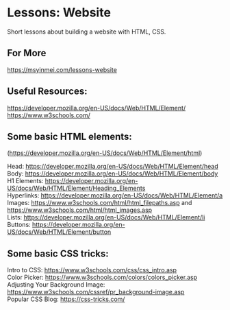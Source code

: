 # Lessons: Website
Short lessons about building a website with HTML, CSS. 

## For More
https://msyinmei.com/lessons-website

## Useful Resources:
https://developer.mozilla.org/en-US/docs/Web/HTML/Element/  
https://www.w3schools.com/ 

## Some basic HTML elements:
(https://developer.mozilla.org/en-US/docs/Web/HTML/Element/html)  

Head: https://developer.mozilla.org/en-US/docs/Web/HTML/Element/head  
Body: https://developer.mozilla.org/en-US/docs/Web/HTML/Element/body  
H1 Elements: https://developer.mozilla.org/en-US/docs/Web/HTML/Element/Heading_Elements  
Hyperlinks: https://developer.mozilla.org/en-US/docs/Web/HTML/Element/a  
Images: https://www.w3schools.com/html/html_filepaths.asp and https://www.w3schools.com/html/html_images.asp  
Lists: https://developer.mozilla.org/en-US/docs/Web/HTML/Element/li  
Buttons: https://developer.mozilla.org/en-US/docs/Web/HTML/Element/button  

## Some basic CSS tricks:
Intro to CSS: https://www.w3schools.com/css/css_intro.asp  
Color Picker: https://www.w3schools.com/colors/colors_picker.asp  
Adjusting Your Background Image: https://www.w3schools.com/cssref/pr_background-image.asp  
Popular CSS Blog: https://css-tricks.com/  

